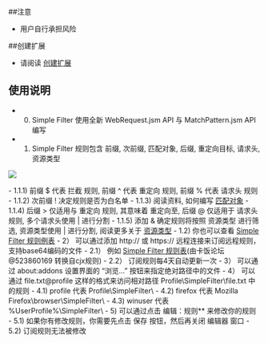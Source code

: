 ##注意

- 用户自行承担风险

##创建扩展

- 请阅读 <a href="https://goo.gl/NZlNRH">创建扩展</a>

## 使用说明

- 0) Simple Filter 使用全新 WebRequest.jsm API 与 MatchPattern.jsm API 编写
- 1) Simple Filter 规则包含 前缀, 次前缀, 匹配对象, 后缀, 重定向目标, 请求头, 资源类型
<p><img src="http://i66.tinypic.com/fvxl05.png"></p>
    - 1.1.1) 前缀 $ 代表 拦截 规则, 前缀 ^ 代表 重定向 规则, 前缀 % 代表 请求头 规则
    - 1.1.2) 次前缀 ! 决定规则是否为白名单
    - 1.1.3) 阅读资料, 如何编写 <a href="https://goo.gl/sZzTgN">匹配对象</a>
    - 1.1.4) 后缀 > 仅适用与 重定向 规则, 其意味着 重定向至, 后缀 @ 仅适用于 请求头 规则, 多个请求头使用 | 进行分割
    - 1.1.5) 添加 & 确定规则将按照 资源类型 进行筛选, 资源类型使用 | 进行分割, 阅读更多关于 <a href="https://goo.gl/wVla5U">资源类型</a>
  - 1.2) 你也可以查看 <a href="https://goo.gl/veiWJZ">Simple Filter 规则例表</a>
- 2） 可以通过添加 http:// 或 https:// 远程连接来订阅远程规则，支持base64编码的文件
  - 2.1） 例如 <a href="https://goo.gl/Nf0B0a">Simple Filter 规则表</a>(由卡饭论坛 @523860169 转换自cjx规则)
  - 2.2） 订阅规则每4天自动更新一次
- 3） 可以通过 about:addons 设置界面的 “浏览...” 按钮来指定绝对路径中的文件
- 4） 可以通过 file.txt@profile 这样的格式来访问相对路径 Profile\SimpleFilter\file.txt 中的规则
  - 4.1) profile 代表 Profile\SimpleFilter\
  - 4.2) firefox 代表 Mozilla Firefox\browser\SimpleFilter\
  - 4.3) winuser 代表 %UserProfile%\SimpleFilter\
- 5) 可以通过点击 编辑：规则** 来修改你的规则
  - 5.1) 如果你有修改规则，你需要先点击 保存 按钮，然后再关闭 编辑器 窗口
  - 5.2) 订阅规则无法被修改
